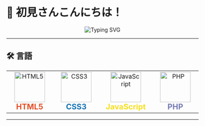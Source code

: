 # 👋 初見さんこんにちは！

<div align="center">
  <img src="https://readme-typing-svg.herokuapp.com?font=Fira+Code&weight=600&size=28&duration=3000&pause=1000&color=00FF88&background=000000&center=true&vCenter=true&width=600&height=100&lines=何を表示させるか迷っています。;好きな食べ物はラーメン;あ、お寿司も好きです。" alt="Typing SVG" />
</div>

---

## 🛠️ 言語

<div align="center">
  <table>
    <tr>
      <td align="center" width="150">
        <img src="https://skillicons.dev/icons?i=html" width="80" height="80" alt="HTML5"/>
        <br><strong style="color: #E34F26; font-size: 20px;">HTML5</strong>
      </td>
      <td align="center" width="150">
        <img src="https://skillicons.dev/icons?i=css" width="80" height="80" alt="CSS3"/>
        <br><strong style="color: #1572B6; font-size: 20px;">CSS3</strong>
      </td>
      <td align="center" width="150">
        <img src="https://skillicons.dev/icons?i=js" width="80" height="80" alt="JavaScript"/>
        <br><strong style="color: #F7DF1E; font-size: 20px;">JavaScript</strong>
      </td>
      <td align="center" width="150">
        <img src="https://skillicons.dev/icons?i=php" width="80" height="80" alt="PHP"/>
        <br><strong style="color: #777BB4; font-size: 20px;">PHP</strong>
      </td>
    </tr>
  </table>
</div>

---
